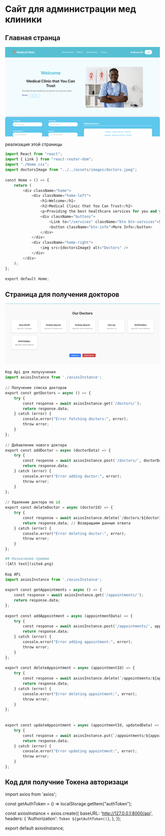 # Сайт для администрации мед клиники

## Главная странца
![Alt text](site1.png)

реализация этой страницы
```python
import React from "react";
import { Link } from "react-router-dom";
import "./Home.css";
import doctorsImage from "../../assets/images/doctors.jpeg";

const Home = () => {
    return (
        <div className="home">
            <div className="home-left">
                <h1>Welcome</h1>
                <h2>Medical Clinic that You Can Trust</h2>
                <p>Providing the best healthcare services for you and your family.</p>
                <div className="buttons">
                    <Link to="/services" className="btn btn-services">Services</Link>
                    <button className="btn-info">More Info</button>
                </div>
            </div>
            <div className="home-right">
                <img src={doctorsImage} alt="Doctors" />
            </div>
        </div>
    );
};

export default Home;
```


## Страница для получения докторов
![Alt text](site3.png)
```python
Код Api для получучения
import axiosInstance from './axiosInstance';

// Получение списка докторов
export const getDoctors = async () => {
    try {
        const response = await axiosInstance.get('/doctors/');
        return response.data;
    } catch (error) {
        console.error("Error fetching doctors:", error);
        throw error;
    }
};

// Добавление нового доктора
export const addDoctor = async (doctorData) => {
    try {
        const response = await axiosInstance.post('/doctors/', doctorData);
        return response.data; 
    } catch (error) {
        console.error("Error adding doctor:", error);
        throw error; 
    }
};

// Удаление доктора по id
export const deleteDoctor = async (doctorId) => {
    try {
        const response = await axiosInstance.delete(`/doctors/${doctorId}/`);
        return response.data; // Возвращаем данные ответа
    } catch (error) {
        console.error("Error deleting doctor:", error);
        throw error; 
    }
};
```
```python
## Назначение приема
![Alt text](site4.png)

Код APi
import axiosInstance from './axiosInstance';

export const getAppointments = async () => {
    const response = await axiosInstance.get('/appointments/');
    return response.data;
};

export const addAppointment = async (appointmentData) => {
    try {
        const response = await axiosInstance.post('/appointments/', appointmentData);
        return response.data;
    } catch (error) {
        console.error("Error adding appointment:", error);
        throw error;
    }
};

export const deleteAppointment = async (appointmentId) => {
    try {
        const response = await axiosInstance.delete(`/appointments/${appointmentId}/`);
        return response.data;
    } catch (error) {
        console.error("Error deleting appointment:", error);
        throw error;
    }
};


export const updateAppointment = async (appointmentId, updatedData) => {
    try {
        const response = await axiosInstance.put(`/appointments/${appointmentId}/`, updatedData);
        return response.data;
    } catch (error) {
        console.error("Error updating appointment:", error);
        throw error;
    }
};

```

## Код для получние Токена авторизаци
import axios from 'axios';


const getAuthToken = () => localStorage.getItem("authToken");


const axiosInstance = axios.create({
    baseURL: 'http://127.0.0.1:8000/api',
    headers: {
        'Authorization': `Token ${getAuthToken()}`,
    },
});


export default axiosInstance;
